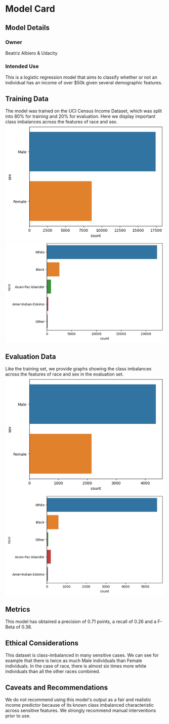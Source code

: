 # Model Card

## Model Details
### Owner
Beatriz Albiero & Udacity


### Intended Use
This is a logistic regression model that aims to classify whether or not an individual has an income of over $50k given several demographic features.

## Training Data
The model was trained on the UCI Census Income Dataset, which was split into 80% for training and 20% for evaluation. Here we display important class imbalances across the features of race and sex.
![](screenshots/income_by_sex_train_count.png)
![](screenshots/income_by_race_train_count.png)

## Evaluation Data
 Like the training set, we provide graphs showing the class imbalances across the features of race and sex in the evaluation set.
 ![](screenshots/income_by_sex_test_count.png)
 ![](screenshots/income_by_race_test_count.png)


## Metrics
This model has obtained a precision of 0.71 points, a recall of 0.26 and a F-Beta of 0.38.

## Ethical Considerations
This dataset is class-imbalanced in many sensitive cases. We can see for example that there is twice as much Male individuals than Female individuals. In the case of race, there is almost six times more white individuals than all the other races combined.


## Caveats and Recommendations
We do not recommend using this model's output as a fair and realistic income predictor because of its known class imbalanced characteristic across sensitive features. We strongly recommend manual interventions prior to use. 
